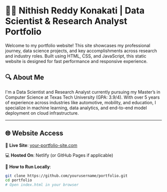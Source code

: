 # 👨‍💻 Nithish Reddy Konakati | Data Scientist & Research Analyst Portfolio

Welcome to my portfolio website! This site showcases my professional journey, data science projects, and key accomplishments across research and industry roles. Built using HTML, CSS, and JavaScript, this static website is designed for fast performance and responsive experience.

## 🔍 About Me
I'm a Data Scientist and Research Analyst currently pursuing my Master’s in Computer Science at Texas Tech University (GPA: 3.9/4). With over 5 years of experience across industries like automotive, mobility, and education, I specialize in machine learning, data analytics, and end-to-end model deployment on cloud infrastructure.

---


## 🌐 Website Access

🚀 **Live Site**: [your-portfolio-site.com](https://your-portfolio-site.com)

💻 **Hosted On**: Netlify (or GitHub Pages if applicable)

📁 **How to Run Locally**:

```bash
git clone https://github.com/yourusername/portfolio.git
cd portfolio
# Open index.html in your browser
